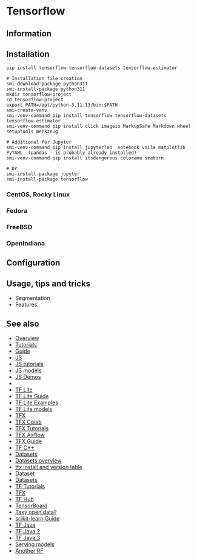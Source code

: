# Tensorflow

## Information

## Installation

```shell
pip install tensorflow tensorflow-datasets tensorflow-estimator

# Installation file creation
smi-download-package python311
smi-install-package python311
mkdir tensorflow-project
cd tensorflow-project
export PATH=/opt/python-3.11.13/bin:$PATH
smi-create-venv
smi-venv-command pip install tensorflow tensorflow-datasets tensorflow-estimator
smi-venv-command pip install click imageio MarkupSafe Markdown wheel setuptools Werkzeug

# Additional for Jupyter
smi-venv-command pip install jupyterlab  notebook voila matplotlib  PyYAML  (pandas - is probably already installed)
smi-venv-command pip install itsdangerous colorama seaborn

# Or
smi-install-package jupyter
smi-install-package tensorflow
```

### CentOS, Rocky Linux

### Fedora

### FreeBSD

### OpenIndiana

## Configuration

## Usage, tips and tricks

* Segmentation
* Features

## See also

* [Overview](https://www.tensorflow.org/overview)
* [Tutorials](https://www.tensorflow.org/tutorials)
* [Guide](https://www.tensorflow.org/guide)
* [JS](https://www.tensorflow.org/js)
* [JS tutorials](https://www.tensorflow.org/js/tutorials)
* [JS models](https://www.tensorflow.org/js/models)
* [JS Demos](https://www.tensorflow.org/js/demos)
* [](https://www.tensorflow.org/install/source#tested_build_configurations)
* [TF Lite](https://www.tensorflow.org/lite)
* [TF Lite Guide](https://www.tensorflow.org/lite/guide)
* [TF Lite Examples](https://www.tensorflow.org/lite/examples)
* [TF Lite models](https://www.tensorflow.org/lite/models)
* [TFX](https://www.tensorflow.org/tfx)
* [TFX Colab](https://colab.research.google.com/github/tensorflow/tfx/blob/master/docs/tutorials/tfx/penguin_simple.ipynb)
* [TFX Tutorials](https://www.tensorflow.org/tfx/tutorials)
* [TFX Airflow](https://www.tensorflow.org/tfx/tutorials/tfx/airflow_workshop)
* [TFX Guide](https://www.tensorflow.org/tfx/guide)
* [TF C++](https://www.tensorflow.org/api_docs/cc)
* [Datasets](https://www.tensorflow.org/datasets)
* [Datasets overview](https://www.tensorflow.org/datasets/overview)
* [tfx install and version table](https://www.tensorflow.org/tfx/transform/install)
* [Dataset](https://www.tensorflow.org/api_docs/python/tf/data/Dataset)
* [Datasets](https://www.tensorflow.org/datasets/overview#load_a_dataset)
* [TF Tutorials](https://www.tensorflow.org/tutorials/)
* [TFX](https://www.youtube.com/watch?v=y4ryf7t2u4U)
* [TF Hub](https://www.tensorflow.org/hub)
* [TensorBoard](https://tensorboard.dev/)
* [Taxy open data?](https://data.cityofchicago.org/Transportation/Taxi-Trips/wrvz-psew)
* [scikit-learn Guide](https://scikit-learn.org/stable/user_guide.html#user-guide)
* [TF Java](https://www.youtube.com/watch?v=qTN8vwAIo-c)
* [TF Java 2](https://www.youtube.com/watch?v=lft_MXAldmE)
* [TF Java 3](https://www.youtube.com/watch?v=ljuf1mYqAIE)
* [Serving models](https://www.tensorflow.org/tfx/guide/serving)
* [Another RF](https://www.youtube.com/watch?v=tPYj3fFJGjk)
